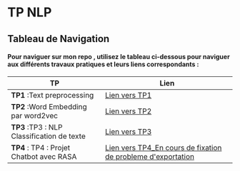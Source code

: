 # TP NLP

## Tableau de Navigation
#### Pour naviguer sur mon repo , utilisez le tableau ci-dessous pour naviguer aux différents travaux pratiques et leurs liens correspondants :

| **TP**                                     | **Lien**                            |
|--------------------------------------- |---------------------------------|
|**TP1** :Text preprocessing                | [ Lien vers TP1](ImeneTP1.ipynb) |
| **TP2** :Word Embedding par word2vec       | [Lien vers TP2](imeneTP2/Imene_NLPtp2.ipynb) |
| **TP3** :TP3 : NLP Classification de texte | [Lien vers TP3](Tp3Imene.ipynb) |
| **TP4** : TP4 : Projet Chatbot avec RASA   | [Lien vers TP4_En cours de fixation de probleme d'exportation ](lien_vers_TP4) |


